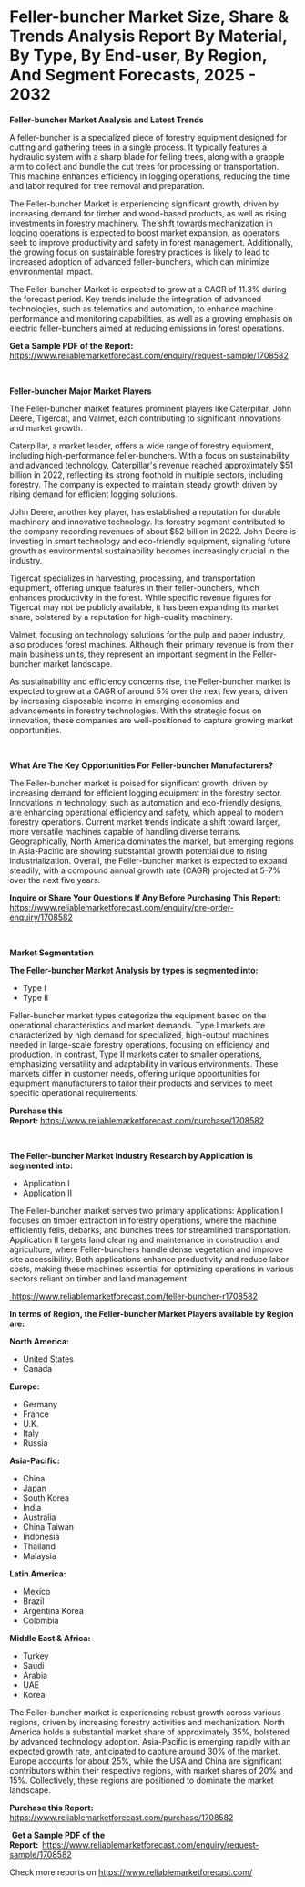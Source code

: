 <p><h1>Feller-buncher Market Size, Share & Trends Analysis Report By Material, By Type, By End-user, By Region, And Segment Forecasts, 2025 - 2032</h1></p><p><strong>Feller-buncher Market Analysis and Latest Trends</strong></p>
<p><p>A feller-buncher is a specialized piece of forestry equipment designed for cutting and gathering trees in a single process. It typically features a hydraulic system with a sharp blade for felling trees, along with a grapple arm to collect and bundle the cut trees for processing or transportation. This machine enhances efficiency in logging operations, reducing the time and labor required for tree removal and preparation.</p><p>The Feller-buncher Market is experiencing significant growth, driven by increasing demand for timber and wood-based products, as well as rising investments in forestry machinery. The shift towards mechanization in logging operations is expected to boost market expansion, as operators seek to improve productivity and safety in forest management. Additionally, the growing focus on sustainable forestry practices is likely to lead to increased adoption of advanced feller-bunchers, which can minimize environmental impact.</p><p>The Feller-buncher Market is expected to grow at a CAGR of 11.3% during the forecast period. Key trends include the integration of advanced technologies, such as telematics and automation, to enhance machine performance and monitoring capabilities, as well as a growing emphasis on electric feller-bunchers aimed at reducing emissions in forest operations.</p></p>
<p><strong>Get a Sample PDF of the Report:&nbsp;</strong> <a href="https://www.reliablemarketforecast.com/enquiry/request-sample/1708582?utm_campaign=3454&utm_medium=2&utm_source=Github&utm_content=ia&utm_term=27032025&utm_id=feller-buncher">https://www.reliablemarketforecast.com/enquiry/request-sample/1708582</a></p>
<p>&nbsp;</p>
<p><strong>Feller-buncher Major Market Players</strong></p>
<p><p>The Feller-buncher market features prominent players like Caterpillar, John Deere, Tigercat, and Valmet, each contributing to significant innovations and market growth. </p><p>Caterpillar, a market leader, offers a wide range of forestry equipment, including high-performance feller-bunchers. With a focus on sustainability and advanced technology, Caterpillar's revenue reached approximately $51 billion in 2022, reflecting its strong foothold in multiple sectors, including forestry. The company is expected to maintain steady growth driven by rising demand for efficient logging solutions.</p><p>John Deere, another key player, has established a reputation for durable machinery and innovative technology. Its forestry segment contributed to the company recording revenues of about $52 billion in 2022. John Deere is investing in smart technology and eco-friendly equipment, signaling future growth as environmental sustainability becomes increasingly crucial in the industry.</p><p>Tigercat specializes in harvesting, processing, and transportation equipment, offering unique features in their feller-bunchers, which enhances productivity in the forest. While specific revenue figures for Tigercat may not be publicly available, it has been expanding its market share, bolstered by a reputation for high-quality machinery.</p><p>Valmet, focusing on technology solutions for the pulp and paper industry, also produces forest machines. Although their primary revenue is from their main business units, they represent an important segment in the Feller-buncher market landscape.</p><p>As sustainability and efficiency concerns rise, the Feller-buncher market is expected to grow at a CAGR of around 5% over the next few years, driven by increasing disposable income in emerging economies and advancements in forestry technologies. With the strategic focus on innovation, these companies are well-positioned to capture growing market opportunities.</p></p>
<p>&nbsp;</p>
<p><strong>What Are The Key Opportunities For Feller-buncher Manufacturers?</strong></p>
<p><p>The Feller-buncher market is poised for significant growth, driven by increasing demand for efficient logging equipment in the forestry sector. Innovations in technology, such as automation and eco-friendly designs, are enhancing operational efficiency and safety, which appeal to modern forestry operations. Current market trends indicate a shift toward larger, more versatile machines capable of handling diverse terrains. Geographically, North America dominates the market, but emerging regions in Asia-Pacific are showing substantial growth potential due to rising industrialization. Overall, the Feller-buncher market is expected to expand steadily, with a compound annual growth rate (CAGR) projected at 5-7% over the next five years.</p></p>
<p><strong>Inquire or Share Your Questions If Any Before Purchasing This Report:</strong> <a href="https://www.reliablemarketforecast.com/enquiry/pre-order-enquiry/1708582?utm_campaign=3454&utm_medium=2&utm_source=Github&utm_content=ia&utm_term=27032025&utm_id=feller-buncher">https://www.reliablemarketforecast.com/enquiry/pre-order-enquiry/1708582</a></p>
<p>&nbsp;</p>
<p><strong>Market Segmentation</strong></p>
<p><strong>The Feller-buncher Market Analysis by types is segmented into:</strong></p>
<p><ul><li>Type I</li><li>Type II</li></ul></p>
<p><p>Feller-buncher market types categorize the equipment based on the operational characteristics and market demands. Type I markets are characterized by high demand for specialized, high-output machines needed in large-scale forestry operations, focusing on efficiency and production. In contrast, Type II markets cater to smaller operations, emphasizing versatility and adaptability in various environments. These markets differ in customer needs, offering unique opportunities for equipment manufacturers to tailor their products and services to meet specific operational requirements.</p></p>
<p><strong>Purchase this Report:&nbsp;</strong><a href="https://www.reliablemarketforecast.com/purchase/1708582?utm_campaign=3454&utm_medium=2&utm_source=Github&utm_content=ia&utm_term=27032025&utm_id=feller-buncher">https://www.reliablemarketforecast.com/purchase/1708582</a></p>
<p>&nbsp;</p>
<p><strong>The Feller-buncher Market Industry Research by Application is segmented into:</strong></p>
<p><ul><li>Application I</li><li>Application II</li></ul></p>
<p><p>The Feller-buncher market serves two primary applications: Application I focuses on timber extraction in forestry operations, where the machine efficiently fells, debarks, and bunches trees for streamlined transportation. Application II targets land clearing and maintenance in construction and agriculture, where Feller-bunchers handle dense vegetation and improve site accessibility. Both applications enhance productivity and reduce labor costs, making these machines essential for optimizing operations in various sectors reliant on timber and land management.</p></p>
<p><a href="https://www.reliablemarketforecast.com/feller-buncher-r1708582?utm_campaign=3454&utm_medium=2&utm_source=Github&utm_content=ia&utm_term=27032025&utm_id=feller-buncher">&nbsp;https://www.reliablemarketforecast.com/feller-buncher-r1708582</a></p>
<p><strong>In terms of Region, the Feller-buncher Market Players available by Region are:</strong></p>
<p>
    <p> <strong> North America: </strong>
        <ul>
            <li>United States</li>
            <li>Canada</li>
        </ul>
        </p> 
    <p> <strong> Europe: </strong>
        <ul>
            <li>Germany</li>
            <li>France</li>
            <li>U.K.</li>
            <li>Italy</li>
            <li>Russia</li>
        </ul>
        </p> 
    <p> <strong> Asia-Pacific: </strong>
        <ul>
            <li>China</li>
            <li>Japan</li>
            <li>South Korea</li>
            <li>India</li>
            <li>Australia</li>
            <li>China Taiwan</li>
            <li>Indonesia</li>
            <li>Thailand</li>
            <li>Malaysia</li>
        </ul>
        </p> 
    <p> <strong> Latin America: </strong>
        <ul>
            <li>Mexico</li>
            <li>Brazil</li>
            <li>Argentina Korea</li>
            <li>Colombia</li>
        </ul>
        </p> 
    <p> <strong> Middle East & Africa: </strong>
        <ul>
            <li>Turkey</li>
            <li>Saudi</li>
            <li>Arabia</li>
            <li>UAE</li>
            <li>Korea</li>
        </ul>
    </p>
    </p>
<p><p>The Feller-buncher market is experiencing robust growth across various regions, driven by increasing forestry activities and mechanization. North America holds a substantial market share of approximately 35%, bolstered by advanced technology adoption. Asia-Pacific is emerging rapidly with an expected growth rate, anticipated to capture around 30% of the market. Europe accounts for about 25%, while the USA and China are significant contributors within their respective regions, with market shares of 20% and 15%. Collectively, these regions are positioned to dominate the market landscape.</p></p>
<p><strong>Purchase this Report: </strong><a href="https://www.reliablemarketforecast.com/purchase/1708582?utm_campaign=3454&utm_medium=2&utm_source=Github&utm_content=ia&utm_term=27032025&utm_id=feller-buncher">https://www.reliablemarketforecast.com/purchase/1708582</a></p>
<p>&nbsp;<strong>Get a Sample PDF of the Report:&nbsp;&nbsp;</strong><a href="https://www.reliablemarketforecast.com/enquiry/request-sample/1708582?utm_campaign=3454&utm_medium=2&utm_source=Github&utm_content=ia&utm_term=27032025&utm_id=feller-buncher">https://www.reliablemarketforecast.com/enquiry/request-sample/1708582</a></p>
<p><strong></strong></p>
<p>Check more reports on <a href="https://www.reliablemarketforecast.com/?utm_campaign=3454&utm_medium=2&utm_source=Github&utm_content=ia&utm_term=27032025&utm_id=feller-buncher">https://www.reliablemarketforecast.com/</a></p>